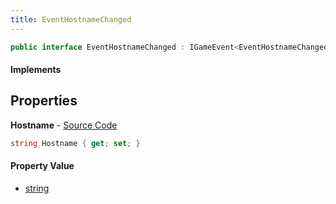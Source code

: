 ```yaml
---
title: EventHostnameChanged
---
```


```csharp
public interface EventHostnameChanged : IGameEvent<EventHostnameChanged>
```

#### Implements

## Properties

**Hostname** - [Source Code](https://github.com/swiftly-solution/swiftlys2/blob/master/managed/src/SwiftlyS2.Generated/GameEvents/Interfaces/EventHostnameChanged.cs#L20)

```csharp
string Hostname { get; set; }
```

#### Property Value

- [string](https://learn.microsoft.com/dotnet/api/system.string)

